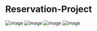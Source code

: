 # Reservation-Project
![image](https://github.com/user-attachments/assets/3357bd32-8997-4d9f-b09c-31aed4b4288f)
![image](https://github.com/user-attachments/assets/87b55a99-d233-46d9-9012-19cf193002d8)
![image](https://github.com/user-attachments/assets/04f68c4e-4a2e-41de-b568-4f9a02bec5b2)
![image](https://github.com/user-attachments/assets/5ffb3ec8-0133-4207-847d-0981e2f8f612)
